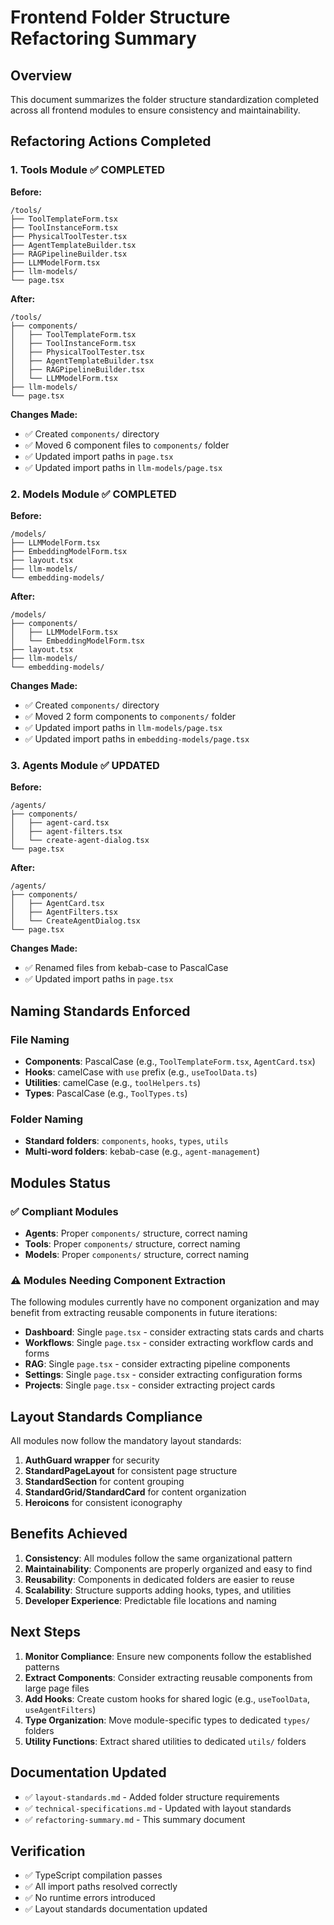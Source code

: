 # Frontend Folder Structure Refactoring Summary

## Overview
This document summarizes the folder structure standardization completed across all frontend modules to ensure consistency and maintainability.

## Refactoring Actions Completed

### 1. Tools Module ✅ COMPLETED
**Before:**
```
/tools/
├── ToolTemplateForm.tsx
├── ToolInstanceForm.tsx  
├── PhysicalToolTester.tsx
├── AgentTemplateBuilder.tsx
├── RAGPipelineBuilder.tsx
├── LLMModelForm.tsx
├── llm-models/
└── page.tsx
```

**After:**
```
/tools/
├── components/
│   ├── ToolTemplateForm.tsx
│   ├── ToolInstanceForm.tsx
│   ├── PhysicalToolTester.tsx
│   ├── AgentTemplateBuilder.tsx
│   ├── RAGPipelineBuilder.tsx
│   └── LLMModelForm.tsx
├── llm-models/
└── page.tsx
```

**Changes Made:**
- ✅ Created `components/` directory
- ✅ Moved 6 component files to `components/` folder
- ✅ Updated import paths in `page.tsx`
- ✅ Updated import paths in `llm-models/page.tsx`

### 2. Models Module ✅ COMPLETED
**Before:**
```
/models/
├── LLMModelForm.tsx
├── EmbeddingModelForm.tsx
├── layout.tsx
├── llm-models/
└── embedding-models/
```

**After:**
```
/models/
├── components/
│   ├── LLMModelForm.tsx
│   └── EmbeddingModelForm.tsx
├── layout.tsx
├── llm-models/
└── embedding-models/
```

**Changes Made:**
- ✅ Created `components/` directory
- ✅ Moved 2 form components to `components/` folder
- ✅ Updated import paths in `llm-models/page.tsx`
- ✅ Updated import paths in `embedding-models/page.tsx`

### 3. Agents Module ✅ UPDATED
**Before:**
```
/agents/
├── components/
│   ├── agent-card.tsx
│   ├── agent-filters.tsx
│   └── create-agent-dialog.tsx
└── page.tsx
```

**After:**
```
/agents/
├── components/
│   ├── AgentCard.tsx
│   ├── AgentFilters.tsx
│   └── CreateAgentDialog.tsx
└── page.tsx
```

**Changes Made:**
- ✅ Renamed files from kebab-case to PascalCase
- ✅ Updated import paths in `page.tsx`

## Naming Standards Enforced

### File Naming
- **Components**: PascalCase (e.g., `ToolTemplateForm.tsx`, `AgentCard.tsx`)
- **Hooks**: camelCase with `use` prefix (e.g., `useToolData.ts`)
- **Utilities**: camelCase (e.g., `toolHelpers.ts`)
- **Types**: PascalCase (e.g., `ToolTypes.ts`)

### Folder Naming
- **Standard folders**: `components`, `hooks`, `types`, `utils`
- **Multi-word folders**: kebab-case (e.g., `agent-management`)

## Modules Status

### ✅ Compliant Modules
- **Agents**: Proper `components/` structure, correct naming
- **Tools**: Proper `components/` structure, correct naming  
- **Models**: Proper `components/` structure, correct naming

### ⚠️ Modules Needing Component Extraction
The following modules currently have no component organization and may benefit from extracting reusable components in future iterations:

- **Dashboard**: Single `page.tsx` - consider extracting stats cards and charts
- **Workflows**: Single `page.tsx` - consider extracting workflow cards and forms
- **RAG**: Single `page.tsx` - consider extracting pipeline components
- **Settings**: Single `page.tsx` - consider extracting configuration forms
- **Projects**: Single `page.tsx` - consider extracting project cards

## Layout Standards Compliance

All modules now follow the mandatory layout standards:

1. **AuthGuard wrapper** for security
2. **StandardPageLayout** for consistent page structure
3. **StandardSection** for content grouping
4. **StandardGrid/StandardCard** for content organization
5. **Heroicons** for consistent iconography

## Benefits Achieved

1. **Consistency**: All modules follow the same organizational pattern
2. **Maintainability**: Components are properly organized and easy to find
3. **Reusability**: Components in dedicated folders are easier to reuse
4. **Scalability**: Structure supports adding hooks, types, and utilities
5. **Developer Experience**: Predictable file locations and naming

## Next Steps

1. **Monitor Compliance**: Ensure new components follow the established patterns
2. **Extract Components**: Consider extracting reusable components from large page files
3. **Add Hooks**: Create custom hooks for shared logic (e.g., `useToolData`, `useAgentFilters`)
4. **Type Organization**: Move module-specific types to dedicated `types/` folders
5. **Utility Functions**: Extract shared utilities to dedicated `utils/` folders

## Documentation Updated

- ✅ `layout-standards.md` - Added folder structure requirements
- ✅ `technical-specifications.md` - Updated with layout standards
- ✅ `refactoring-summary.md` - This summary document

## Verification

- ✅ TypeScript compilation passes
- ✅ All import paths resolved correctly  
- ✅ No runtime errors introduced
- ✅ Layout standards documentation updated
